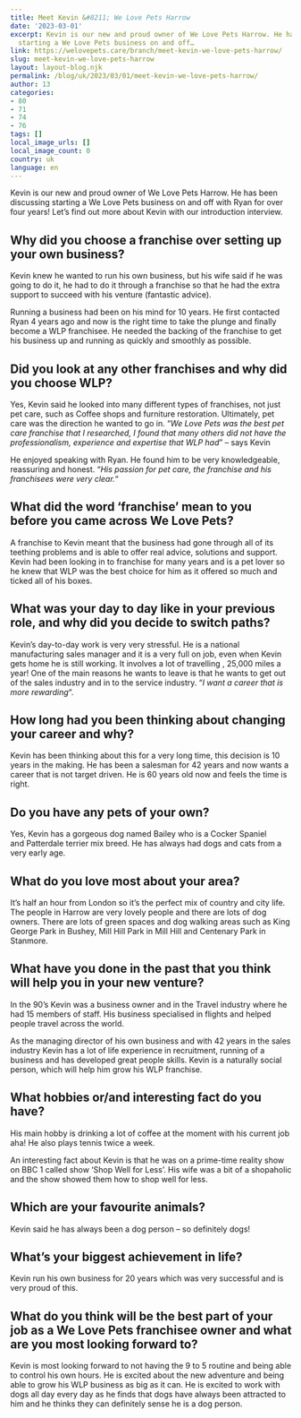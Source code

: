 ```yaml
---
title: Meet Kevin &#8211; We Love Pets Harrow
date: '2023-03-01'
excerpt: Kevin is our new and proud owner of We Love Pets Harrow. He has been discussing
  starting a We Love Pets business on and off…
link: https://welovepets.care/branch/meet-kevin-we-love-pets-harrow/
slug: meet-kevin-we-love-pets-harrow
layout: layout-blog.njk
permalink: /blog/uk/2023/03/01/meet-kevin-we-love-pets-harrow/
author: 13
categories:
- 80
- 71
- 74
- 76
tags: []
local_image_urls: []
local_image_count: 0
country: uk
language: en
---
```


Kevin is our new and proud owner of We Love Pets Harrow. He has been discussing starting a We Love Pets business on and off with Ryan for over four years! Let’s find out more about Kevin with our introduction interview.

## Why did you choose a franchise over setting up your own business?

Kevin knew he wanted to run his own business, but his wife said if he was going to do it, he had to do it through a franchise so that he had the extra support to succeed with his venture (fantastic advice).

Running a business had been on his mind for 10 years. He first contacted Ryan 4 years ago and now is the right time to take the plunge and finally become a WLP franchisee. He needed the backing of the franchise to get his business up and running as quickly and smoothly as possible.

## Did you look at any other franchises and why did you choose WLP?

Yes, Kevin said he looked into many different types of franchises, not just pet care, such as Coffee shops and furniture restoration. Ultimately, pet care was the direction he wanted to go in. “*We Love Pets was the best pet care franchise that I researched, I found that many others did not have the professionalism, experience and expertise that WLP had*” – says Kevin

He enjoyed speaking with Ryan. He found him to be very knowledgeable, reassuring and honest. “*His passion for pet care, the franchise and his franchisees were very clear.*“

## What did the word ‘franchise’ mean to you before you came across We Love Pets?

A franchise to Kevin meant that the business had gone through all of its teething problems and is able to offer real advice, solutions and support. Kevin had been looking in to franchise for many years and is a pet lover so he knew that WLP was the best choice for him as it offered so much and ticked all of his boxes.

## What was your day to day like in your previous role, and why did you decide to switch paths?

Kevin’s day-to-day work is very very stressful. He is a national manufacturing sales manager and it is a very full on job, even when Kevin gets home he is still working. It involves a lot of travelling , 25,000 miles a year! One of the main reasons he wants to leave is that he wants to get out of the sales industry and in to the service industry. “*I want a career that is more rewarding*“.

## How long had you been thinking about changing your career and why?

Kevin has been thinking about this for a very long time, this decision is 10 years in the making. He has been a salesman for 42 years and now wants a career that is not target driven. He is 60 years old now and feels the time is right.

## Do you have any pets of your own?

Yes, Kevin has a gorgeous dog named Bailey who is a Cocker Spaniel and Patterdale terrier mix breed. He has always had dogs and cats from a very early age.

## What do you love most about your area?

It’s half an hour from London so it’s the perfect mix of country and city life. The people in Harrow are very lovely people and there are lots of dog owners. There are lots of green spaces and dog walking areas such as King George Park in Bushey, Mill Hill Park in Mill Hill and Centenary Park in Stanmore.

## What have you done in the past that you think will help you in your new venture?

In the 90’s Kevin was a business owner and in the Travel industry where he had 15 members of staff. His business specialised in flights and helped people travel across the world.

As the managing director of his own business and with 42 years in the sales industry Kevin has a lot of life experience in recruitment, running of a business and has developed great people skills. Kevin is a naturally social person, which will help him grow his WLP franchise.

## What hobbies or/and interesting fact do you have?

His main hobby is drinking a lot of coffee at the moment with his current job aha! He also plays tennis twice a week.

An interesting fact about Kevin is that he was on a prime-time reality show on BBC 1 called show ‘Shop Well for Less’. His wife was a bit of a shopaholic and the show showed them how to shop well for less.

## Which are your favourite animals?

Kevin said he has always been a dog person – so definitely dogs!

## What’s your biggest achievement in life?

Kevin run his own business for 20 years which was very successful and is very proud of this.

## What do you think will be the best part of your job as a We Love Pets franchisee owner and what are you most looking forward to?

Kevin is most looking forward to not having the 9 to 5 routine and being able to control his own hours. He is excited about the new adventure and being able to grow his WLP business as big as it can. He is excited to work with dogs all day every day as he finds that dogs have always been attracted to him and he thinks they can definitely sense he is a dog person.